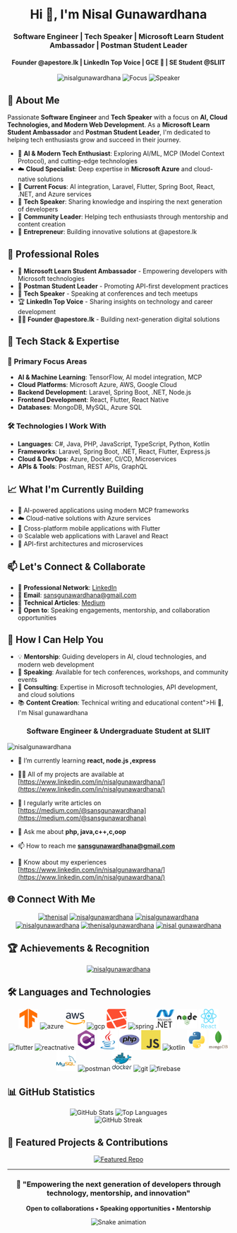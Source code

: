 <h1 align="center">Hi 👋, I'm Nisal Gunawardhana</h1>
<h3 align="center">Software Engineer | Tech Speaker | Microsoft Learn Student Ambassador | Postman Student Leader</h3>
<h4 align="center">Founder @apestore.lk | LinkedIn Top Voice | GCE 🚩 | SE Student @SLIIT</h4>

<p align="center">
  <img src="https://komarev.com/ghpvc/?username=nisalgunawardhana&label=Profile%20views&color=0e75b6&style=flat" alt="nisalgunawardhana" />
  <img src="https://img.shields.io/badge/Focus-AI%20%26%20Cloud%20Technologies-blue" alt="Focus" />
  <img src="https://img.shields.io/badge/Role-Tech%20Speaker-green" alt="Speaker" />
</p>

## 🚀 About Me

Passionate **Software Engineer** and **Tech Speaker** with a focus on **AI, Cloud Technologies, and Modern Web Development**. As a **Microsoft Learn Student Ambassador** and **Postman Student Leader**, I'm dedicated to helping tech enthusiasts grow and succeed in their journey.

- 🤖 **AI & Modern Tech Enthusiast**: Exploring AI/ML, MCP (Model Context Protocol), and cutting-edge technologies
- ☁️ **Cloud Specialist**: Deep expertise in **Microsoft Azure** and cloud-native solutions
- 🎯 **Current Focus**: AI integration, Laravel, Flutter, Spring Boot, React, .NET, and Azure services
- 🎤 **Tech Speaker**: Sharing knowledge and inspiring the next generation of developers
- 🌟 **Community Leader**: Helping tech enthusiasts through mentorship and content creation
- 🏢 **Entrepreneur**: Building innovative solutions at @apestore.lk

## 💼 Professional Roles

- 🥇 **Microsoft Learn Student Ambassador** - Empowering developers with Microsoft technologies
- 📮 **Postman Student Leader** - Promoting API-first development practices
- 🎤 **Tech Speaker** - Speaking at conferences and tech meetups
- 🏆 **LinkedIn Top Voice** - Sharing insights on technology and career development
- 👨‍💼 **Founder @apestore.lk** - Building next-generation digital solutions

## 🔧 Tech Stack & Expertise

### 🎯 **Primary Focus Areas**
- **AI & Machine Learning**: TensorFlow, AI model integration, MCP
- **Cloud Platforms**: Microsoft Azure, AWS, Google Cloud
- **Backend Development**: Laravel, Spring Boot, .NET, Node.js
- **Frontend Development**: React, Flutter, React Native
- **Databases**: MongoDB, MySQL, Azure SQL

### 🛠️ **Technologies I Work With**
- **Languages**: C#, Java, PHP, JavaScript, TypeScript, Python, Kotlin
- **Frameworks**: Laravel, Spring Boot, .NET, React, Flutter, Express.js
- **Cloud & DevOps**: Azure, Docker, CI/CD, Microservices
- **APIs & Tools**: Postman, REST APIs, GraphQL

## 📈 What I'm Currently Building

- 🤖 AI-powered applications using modern MCP frameworks
- ☁️ Cloud-native solutions with Azure services
- 📱 Cross-platform mobile applications with Flutter
- 🌐 Scalable web applications with Laravel and React
- 🔧 API-first architectures and microservices

## 📫 Let's Connect & Collaborate

- 💼 **Professional Network**: [LinkedIn](https://www.linkedin.com/in/nisalgunawardhana/)
- 📧 **Email**: sansgunawardhana@gmail.com
- 📝 **Technical Articles**: [Medium](https://medium.com/@sansgunawardhana)
- 🚀 **Open to**: Speaking engagements, mentorship, and collaboration opportunities

## 🤝 How I Can Help You

- 💡 **Mentorship**: Guiding developers in AI, cloud technologies, and modern web development
- 🎤 **Speaking**: Available for tech conferences, workshops, and community events  
- 🔧 **Consulting**: Expertise in Microsoft technologies, API development, and cloud solutions
- 📚 **Content Creation**: Technical writing and educational content">Hi 👋, I'm Nisal gunawardhana</h1>
<h3 align="center">Software Engineer & Undergraduate Student at SLIIT </h3>

<p align="left"> <img src="https://komarev.com/ghpvc/?username=nisalgunawardhana&label=Profile%20views&color=0e75b6&style=flat" alt="nisalgunawardhana" /> </p>


- 🌱 I’m currently learning **react, node.js ,express**

- 👨‍💻 All of my projects are available at [https://www.linkedin.com/in/nisalgunawardhana/](https://www.linkedin.com/in/nisalgunawardhana/)

- 📝 I regularly write articles on [https://medium.com/@sansgunawardhana](https://medium.com/@sansgunawardhana)

- 💬 Ask me about **php, java,c++,c,oop**

- 📫 How to reach me **sansgunawardhana@gmail.com**

- 📄 Know about my experiences [https://www.linkedin.com/in/nisalgunawardhana/](https://www.linkedin.com/in/nisalgunawardhana/)

## 🌐 Connect With Me

<p align="center">
<a href="https://twitter.com/thenisal" target="_blank"><img align="center" src="https://raw.githubusercontent.com/rahuldkjain/github-profile-readme-generator/master/src/images/icons/Social/twitter.svg" alt="thenisal" height="30" width="40" /></a>
<a href="https://linkedin.com/in/nisalgunawardhana" target="_blank"><img align="center" src="https://raw.githubusercontent.com/rahuldkjain/github-profile-readme-generator/master/src/images/icons/Social/linked-in-alt.svg" alt="nisalgunawardhana" height="30" width="40" /></a>
<a href="https://stackoverflow.com/users/nisalgunawardhana" target="_blank"><img align="center" src="https://raw.githubusercontent.com/rahuldkjain/github-profile-readme-generator/master/src/images/icons/Social/stack-overflow.svg" alt="nisalgunawardhana" height="30" width="40" /></a>
<a href="https://fb.com/nisalgunawardhana" target="_blank"><img align="center" src="https://raw.githubusercontent.com/rahuldkjain/github-profile-readme-generator/master/src/images/icons/Social/facebook.svg" alt="nisalgunawardhana" height="30" width="40" /></a>
<a href="https://instagram.com/thenisalgunawardhana" target="_blank"><img align="center" src="https://raw.githubusercontent.com/rahuldkjain/github-profile-readme-generator/master/src/images/icons/Social/instagram.svg" alt="thenisalgunawardhana" height="30" width="40" /></a>
<a href="https://www.youtube.com/c/nisal gunawardhana" target="_blank"><img align="center" src="https://raw.githubusercontent.com/rahuldkjain/github-profile-readme-generator/master/src/images/icons/Social/youtube.svg" alt="nisal gunawardhana" height="30" width="40" /></a>
</p>

## 🏆 Achievements & Recognition

<p align="center">
  <a href="https://github.com/ryo-ma/github-profile-trophy">
    <img src="https://github-profile-trophy.vercel.app/?username=nisalgunawardhana&theme=darkhub&no-frame=true&no-bg=false&margin-w=4" alt="nisalgunawardhana" />
  </a>
</p>

## 🛠️ Languages and Technologies

<p align="center">
  <!-- AI & Cloud -->
  <img src="https://raw.githubusercontent.com/devicons/devicon/master/icons/tensorflow/tensorflow-original.svg" alt="tensorflow" width="45" height="45"/>
  <img src="https://www.vectorlogo.zone/logos/microsoft_azure/microsoft_azure-icon.svg" alt="azure" width="45" height="45"/>
  <img src="https://raw.githubusercontent.com/devicons/devicon/master/icons/amazonwebservices/amazonwebservices-original-wordmark.svg" alt="aws" width="45" height="45"/>
  <img src="https://www.vectorlogo.zone/logos/google_cloud/google_cloud-icon.svg" alt="gcp" width="45" height="45"/>
  
  <!-- Backend Technologies -->
  <img src="https://raw.githubusercontent.com/devicons/devicon/master/icons/laravel/laravel-plain.svg" alt="laravel" width="45" height="45"/>
  <img src="https://www.vectorlogo.zone/logos/springio/springio-icon.svg" alt="spring" width="45" height="45"/>
  <img src="https://raw.githubusercontent.com/devicons/devicon/master/icons/dot-net/dot-net-original-wordmark.svg" alt="dotnet" width="45" height="45"/>
  <img src="https://raw.githubusercontent.com/devicons/devicon/master/icons/nodejs/nodejs-original-wordmark.svg" alt="nodejs" width="45" height="45"/>
  
  <!-- Frontend & Mobile -->
  <img src="https://raw.githubusercontent.com/devicons/devicon/master/icons/react/react-original-wordmark.svg" alt="react" width="45" height="45"/>
  <img src="https://www.vectorlogo.zone/logos/flutterio/flutterio-icon.svg" alt="flutter" width="45" height="45"/>
  <img src="https://reactnative.dev/img/header_logo.svg" alt="reactnative" width="45" height="45"/>
  
  <!-- Programming Languages -->
  <img src="https://raw.githubusercontent.com/devicons/devicon/master/icons/csharp/csharp-original.svg" alt="csharp" width="45" height="45"/>
  <img src="https://raw.githubusercontent.com/devicons/devicon/master/icons/java/java-original.svg" alt="java" width="45" height="45"/>
  <img src="https://raw.githubusercontent.com/devicons/devicon/master/icons/php/php-original.svg" alt="php" width="45" height="45"/>
  <img src="https://raw.githubusercontent.com/devicons/devicon/master/icons/javascript/javascript-original.svg" alt="javascript" width="45" height="45"/>
  <img src="https://www.vectorlogo.zone/logos/kotlinlang/kotlinlang-icon.svg" alt="kotlin" width="45" height="45"/>
  <img src="https://raw.githubusercontent.com/devicons/devicon/master/icons/python/python-original.svg" alt="python" width="45" height="45"/>
  
  <!-- Databases -->
  <img src="https://raw.githubusercontent.com/devicons/devicon/master/icons/mongodb/mongodb-original-wordmark.svg" alt="mongodb" width="45" height="45"/>
  <img src="https://raw.githubusercontent.com/devicons/devicon/master/icons/mysql/mysql-original-wordmark.svg" alt="mysql" width="45" height="45"/>
  
  <!-- Tools & Others -->
  <img src="https://www.vectorlogo.zone/logos/getpostman/getpostman-icon.svg" alt="postman" width="45" height="45"/>
  <img src="https://raw.githubusercontent.com/devicons/devicon/master/icons/docker/docker-original-wordmark.svg" alt="docker" width="45" height="45"/>
  <img src="https://www.vectorlogo.zone/logos/git-scm/git-scm-icon.svg" alt="git" width="45" height="45"/>
  <img src="https://www.vectorlogo.zone/logos/firebase/firebase-icon.svg" alt="firebase" width="45" height="45"/>
</p>

## 📊 GitHub Statistics

<div align="center">
  <img src="https://github-readme-stats.vercel.app/api?username=nisalgunawardhana&show_icons=true&theme=tokyonight&hide_border=true&count_private=true" alt="GitHub Stats" height="165"/>
  <img src="https://github-readme-stats.vercel.app/api/top-langs?username=nisalgunawardhana&show_icons=true&theme=tokyonight&layout=compact&hide_border=true" alt="Top Languages" height="165"/>
</div>

<div align="center">
  <img src="https://github-readme-streak-stats.herokuapp.com/?user=nisalgunawardhana&theme=tokyonight&hide_border=true" alt="GitHub Streak" width="400"/>
</div>

## 🎯 Featured Projects & Contributions

<div align="center">
  <a href="https://github.com/nisalgunawardhana">
    <img src="https://github-readme-stats.vercel.app/api/pin/?username=nisalgunawardhana&repo=your-featured-repo&theme=tokyonight&hide_border=true" alt="Featured Repo"/>
  </a>
</div>

---

<div align="center">
  <h3>💬 "Empowering the next generation of developers through technology, mentorship, and innovation"</h3>
  <p><strong>Open to collaborations • Speaking opportunities • Mentorship</strong></p>
  
  ![Snake animation](https://github.com/nisalgunawardhana/nisalgunawardhana/blob/output/github-contribution-grid-snake.svg)
</div>
